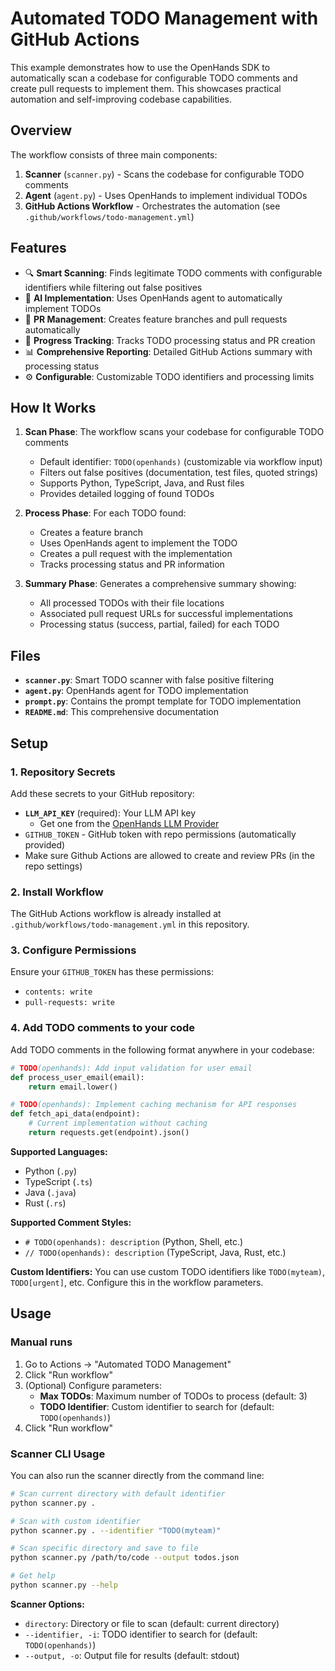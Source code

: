 # Automated TODO Management with GitHub Actions

This example demonstrates how to use the OpenHands SDK to automatically scan a codebase for configurable TODO comments and create pull requests to implement them. This showcases practical automation and self-improving codebase capabilities.

## Overview

The workflow consists of three main components:

1. **Scanner** (`scanner.py`) - Scans the codebase for configurable TODO comments
2. **Agent** (`agent.py`) - Uses OpenHands to implement individual TODOs
3. **GitHub Actions Workflow** - Orchestrates the automation (see `.github/workflows/todo-management.yml`)

## Features

- 🔍 **Smart Scanning**: Finds legitimate TODO comments with configurable identifiers while filtering out false positives
- 🤖 **AI Implementation**: Uses OpenHands agent to automatically implement TODOs
- 🔄 **PR Management**: Creates feature branches and pull requests automatically
- 📝 **Progress Tracking**: Tracks TODO processing status and PR creation
- 📊 **Comprehensive Reporting**: Detailed GitHub Actions summary with processing status
- ⚙️ **Configurable**: Customizable TODO identifiers and processing limits

## How It Works

1. **Scan Phase**: The workflow scans your codebase for configurable TODO comments
   - Default identifier: `TODO(openhands)` (customizable via workflow input)
   - Filters out false positives (documentation, test files, quoted strings)
   - Supports Python, TypeScript, Java, and Rust files
   - Provides detailed logging of found TODOs

2. **Process Phase**: For each TODO found:
   - Creates a feature branch
   - Uses OpenHands agent to implement the TODO
   - Creates a pull request with the implementation
   - Tracks processing status and PR information

3. **Summary Phase**: Generates a comprehensive summary showing:
   - All processed TODOs with their file locations
   - Associated pull request URLs for successful implementations
   - Processing status (success, partial, failed) for each TODO

## Files

- **`scanner.py`**: Smart TODO scanner with false positive filtering
- **`agent.py`**: OpenHands agent for TODO implementation
- **`prompt.py`**: Contains the prompt template for TODO implementation
- **`README.md`**: This comprehensive documentation

## Setup

### 1. Repository Secrets

Add these secrets to your GitHub repository:

- **`LLM_API_KEY`** (required): Your LLM API key
  - Get one from the [OpenHands LLM Provider](https://docs.all-hands.dev/openhands/usage/llms/openhands-llms)
- `GITHUB_TOKEN` - GitHub token with repo permissions (automatically provided)
-  Make sure Github Actions are allowed to create and review PRs (in the repo settings)

### 2. Install Workflow

The GitHub Actions workflow is already installed at `.github/workflows/todo-management.yml` in this repository.

### 3. Configure Permissions

Ensure your `GITHUB_TOKEN` has these permissions:
- `contents: write`
- `pull-requests: write`

### 4. Add TODO comments to your code

Add TODO comments in the following format anywhere in your codebase:

```python
# TODO(openhands): Add input validation for user email
def process_user_email(email):
    return email.lower()

# TODO(openhands): Implement caching mechanism for API responses
def fetch_api_data(endpoint):
    # Current implementation without caching
    return requests.get(endpoint).json()
```

**Supported Languages:**
- Python (`.py`)
- TypeScript (`.ts`) 
- Java (`.java`)
- Rust (`.rs`)

**Supported Comment Styles:**
- `# TODO(openhands): description` (Python, Shell, etc.)
- `// TODO(openhands): description` (TypeScript, Java, Rust, etc.)

**Custom Identifiers:**
You can use custom TODO identifiers like `TODO(myteam)`, `TODO[urgent]`, etc. Configure this in the workflow parameters.

## Usage

### Manual runs

1. Go to Actions → "Automated TODO Management"
2. Click "Run workflow"
3. (Optional) Configure parameters:
   - **Max TODOs**: Maximum number of TODOs to process (default: 3)
   - **TODO Identifier**: Custom identifier to search for (default: `TODO(openhands)`)
4. Click "Run workflow"

### Scanner CLI Usage

You can also run the scanner directly from the command line:

```bash
# Scan current directory with default identifier
python scanner.py .

# Scan with custom identifier
python scanner.py . --identifier "TODO(myteam)"

# Scan specific directory and save to file
python scanner.py /path/to/code --output todos.json

# Get help
python scanner.py --help
```

**Scanner Options:**
- `directory`: Directory or file to scan (default: current directory)
- `--identifier, -i`: TODO identifier to search for (default: `TODO(openhands)`)
- `--output, -o`: Output file for results (default: stdout)